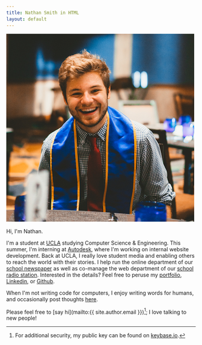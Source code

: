 ```yaml
---
title: Nathan Smith in HTML
layout: default
---
```

<img class="nathan" src="images/nathan.jpg" alt="Nathan Smith as a JPEG" title="I'm not actually graduating, this is someone else's graduation sash.">

Hi, I'm Nathan.

I'm a student at [UCLA](http://www.ucla.edu) studying Computer Science & Engineering. This summer, I'm interning at [Autodesk](https://www.autodesk.com), where I'm working on internal website development. Back at UCLA, I really love student media and enabling others to reach the world with their stories. I help run the online department of our [school newspaper](http://dailybruin.com) as well as co-manage the web department of our [school radio station](https://uclaradio.com). Interested in the details? Feel free to peruse my [portfolio](/portfolio), [Linkedin](https://www.linkedin.com/in/nathanmatthewsmith), or [Github](https://github.com/nathunsmitty).

When I'm not writing code for computers, I enjoy writing words for humans, and occasionally post thoughts [here](/posts).

Please feel free to [say hi](mailto:{{ site.author.email }})[^keybase]; I love talking to new people!

[^keybase]:	For additional security, my public key can be found on [keybase.io](https://keybase.io/nathunsmitty).
